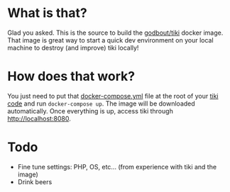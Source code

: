 # What is that?

Glad you asked. This is the source to build the [godbout/tiki](https://hub.docker.com/r/godbout/tiki/) docker image. That image is great way to start a quick dev environment on your local machine to destroy (and improve) tiki locally!

# How does that work?

You just need to put that [docker-compose.yml](https://gist.github.com/godbout/cb6e1bf6eebfe201974e015d4982ef34) file at the root of your [tiki code](https://gitlab.com/tikiwiki/tiki) and run ```docker-compose up```. The image will be downloaded automatically. Once everything is up, access tiki through [http://localhost:8080](http://localhost:8080).

# Todo

* Fine tune settings: PHP, OS, etc... (from experience with tiki and the image)
* Drink beers
